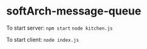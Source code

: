 # softArch-message-queue
To start server:
`npm start` 
`node kitchen.js`

To start client:
`node index.js`
